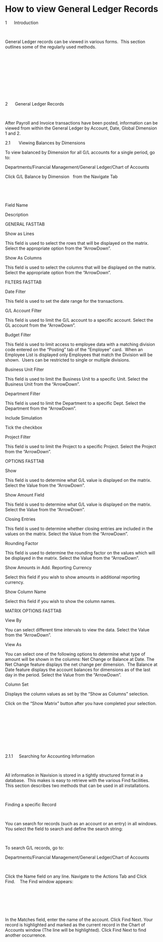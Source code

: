 # How to view General Ledger Records

1     
Introduction

 

General Ledger records can be
viewed in various forms.  This section
outlines some of the regularly used methods.

 

 

 

 

 

2     
General Ledger Records

 

After Payroll and Invoice transactions have been posted,
information can be viewed from within the General Ledger by Account, Date,
Global Dimension 1 and 2.

2.1      
Viewing Balances by Dimensions

To view balanced by Dimension for
all G/L accounts for a single period, go to:

Departments/Financial
Management/General Ledger/Chart of Accounts

Click G/L Balance by
Dimension   from the
Navigate Tab

 



 


 
  
   
   Field Name
   
   
   Description
   
  
 
 
  
  GENERAL FASTTAB
  
 
 
  
  Show as Lines
  
  
  This field is used to select the rows that will
  be displayed on the matrix.  Select the
  appropriate option from the “ArrowDown”.  
  
 
 
  
  Show As Columns
  
  
  This field is used to select the columns that
  will be displayed on the matrix. Select the appropriate option from the “ArrowDown”. 
  
 
 
  
  FILTERS FASTTAB
  
 
 
  
  Date Filter
  
  
  This field is used to set the date range for
  the transactions.
  
 
 
  
  G/L Account Filter
  
  
  This field is used to limit the G/L account to
  a specific account. Select the GL account from the “ArrowDown”.
  
 
 
  
  Budget Filter
  
  
  This field is used to limit access to employee
  data with a matching division code entered on the “Posting” tab of the
  “Employee” card.  When an Employee List
  is displayed only Employees that match the Division will be shown.  
  Users can be restricted to single or multiple
  divisions.
  
 
 
  
  Business Unit Filter
  
  
  This field is used to limit the Business Unit
  to a specific Unit. Select the Business Unit from the “ArrowDown”.
  
 
 
  
  Department Filter
  
  
  This field is used to limit the Department to a
  specific Dept. Select the Department from the “ArrowDown”.
  
 
 
  
  Include Simulation
  
  
  Tick the checkbox
  
 
 
  
  Project Filter
  
  
  This field is used to limit the Project to a
  specific Project. Select the Project from the “ArrowDown”.
  
 
 
  
  OPTIONS FASTTAB
  
 
 
  
  Show
  
  
  This field is used to determine what G/L value
  is displayed on the matrix. Select the Value from the “ArrowDown”.
  
 
 
  
  Show Amount Field
  
  
  This field is used to determine what G/L value
  is displayed on the matrix. Select the Value from the “ArrowDown”.
  
 
 
  
  Closing Entries
  
  
  This field is used to determine whether closing
  entries are included in the values on the matrix. Select the Value from the “ArrowDown”.
  
 
 
  
  Rounding Factor
  
  
  This field is used to determine the rounding
  factor on the values which will be displayed in the matrix. Select the Value
  from the “ArrowDown”.
  
 
 
  
  Show Amounts in Add. Reporting Currency
  
  
  Select this field if you wish to show amounts
  in additional reporting currency.
  
 
 
  
  Show Column Name
  
  
  Select this field if you wish to show the
  column names.
  
 
 
  
  MATRIX OPTIONS FASTTAB
  
 
 
  
  View By
  
  
  You can select different time intervals to view
  the data. Select the Value from the “ArrowDown”.
  
 
 
  
  View As
  
  
  You can select one of the following options to
  determine what type of amount will be shown in the columns: Net Change or
  Balance at Date.
  The Net Change feature displays the net change
  per dimension.  
  The Balance at Date feature displays the
  account balances for dimensions as of the last day in the period.
  Select the Value from the “ArrowDown”.
  
 
 
  
  Column Set
  
  
  Displays the column values as set by the “Show
  as Columns” selection.
  
 
 
  
  Click on the “Show
  Matrix” button after you have completed your selection.
   
  
 


 



 

 

 

2.1.1    
Searching for Accounting Information

 

All information in Navision is stored in a tightly
structured format in a database.  This
makes is easy to retrieve with the various Find facilities.  This section describes two methods that can
be used in all installations.

 

Finding a specific Record

 

You can search for records (such as an account or an entry)
in all windows.  You select the field to
search and define the search string:

 

To search G/L records, go to:

Departments/Financial Management/General
Ledger/Chart of Accounts



 


 Click the
     Name field on any line.
 Navigate
     to the Actions Tab and Click Find.    The Find window appears:


 



 

 


 In the
     Matches field, enter the name of the account.
 Click Find Next.
 Your
     record is highlighted and marked as the current record in the Chart of
     Accounts window (The line will be highlighted).
 Click
     Find Next to find another occurrence.


 

